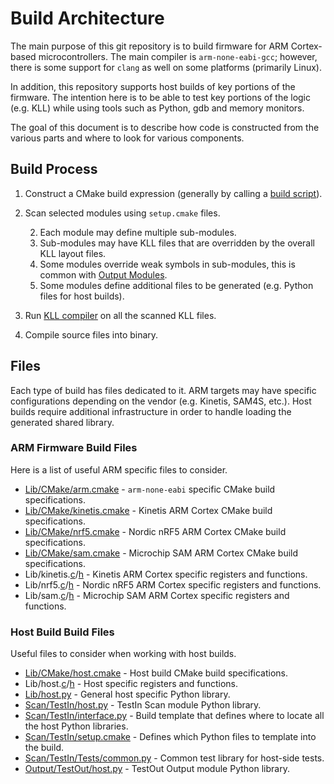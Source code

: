 # Build Architecture

The main purpose of this git repository is to build firmware for ARM Cortex-based microcontrollers.
The main compiler is `arm-none-eabi-gcc`; however, there is some support for `clang` as well on some platforms (primarily Linux).

In addition, this repository supports host builds of key portions of the firmware.
The intention here is to be able to test key portions of the logic (e.g. KLL) while using tools such as Python, gdb and memory monitors.

The goal of this document is to describe how code is constructed from the various parts and where to look for various components.


## Build Process

1. Construct a CMake build expression (generally by calling a [build script](../Keyboards)).
1. Scan selected modules using `setup.cmake` files.

    2. Each module may define multiple sub-modules.
    2. Sub-modules may have KLL files that are overridden by the overall KLL layout files.
    2. Some modules override weak symbols in sub-modules, this is common with [Output Modules](../Output).
    2. Some modules define additional files to be generated (e.g. Python files for host builds).

1. Run [KLL compiler](https://github.com/kiibohd/kll) on all the scanned KLL files.
1. Compile source files into binary.


## Files

Each type of build has files dedicated to it.
ARM targets may have specific configurations depending on the vendor (e.g. Kinetis, SAM4S, etc.).
Host builds require additional infrastructure in order to handle loading the generated shared library.


### ARM Firmware Build Files

Here is a list of useful ARM specific files to consider.

* [Lib/CMake/arm.cmake](../Lib/CMake/arm.cmake) - `arm-none-eabi` specific CMake build specifications.
* [Lib/CMake/kinetis.cmake](../Lib/CMake/kinetis.cmake) - Kinetis ARM Cortex CMake build specifications.
* [Lib/CMake/nrf5.cmake](../Lib/CMake/nrf5.cmake) - Nordic nRF5 ARM Cortex CMake build specifications.
* [Lib/CMake/sam.cmake](../Lib/CMake/sam.cmake) - Microchip SAM ARM Cortex CMake build specifications.
* Lib/kinetis.[c](../Lib/kinetis.c)/[h](../Lib/kinetis.h) - Kinetis ARM Cortex specific registers and functions.
* Lib/nrf5.[c](../Lib/nrf5.c)/[h](../Lib/nrf5.h) - Nordic nRF5 ARM Cortex specific registers and functions.
* Lib/sam.[c](../Lib/sam.c)/[h](../Lib/sam.h) - Microchip SAM ARM Cortex specific registers and functions.


### Host Build Build Files

Useful files to consider when working with host builds.

* [Lib/CMake/host.cmake](../Lib/CMake/host.cmake) - Host build CMake build specifications.
* Lib/host.[c](../Lib/host.c)/[h](../Lib/host.h) - Host specific registers and functions.
* [Lib/host.py](../Lib/host.py) - General host specific Python library.
* [Scan/TestIn/host.py](../Scan/TestIn/host.py) - TestIn Scan module Python library.
* [Scan/TestIn/interface.py](../Scan/TestIn/interface.py) - Build template that defines where to locate all the host Python libraries.
* [Scan/TestIn/setup.cmake](../Scan/TestIn/setup.cmake) - Defines which Python files to template into the build.
* [Scan/TestIn/Tests/common.py](../Scan/TestIn/Tests/common.py) - Common test library for host-side tests.
* [Output/TestOut/host.py](../Output/TestOut/host.py) - TestOut Output module Python library.

